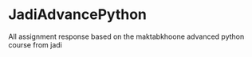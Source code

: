 # JadiAdvancePython
All assignment response based on the maktabkhoone advanced python course from jadi
